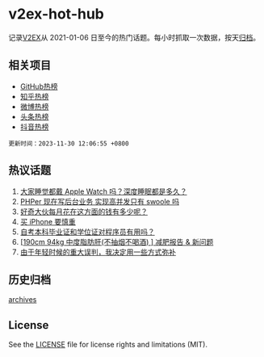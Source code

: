 # v2ex-hot-hub

 记录[V2EX](https://www.v2ex.com/)从 2021-01-06 日至今的热门话题。每小时抓取一次数据，按天[归档](archives)。
 
 ## 相关项目

- [GitHub热榜](https://github.com/it985/github-hot-hub)
- [知乎热榜](https://github.com/it985/zhihu-hot-hub)
- [微博热榜](https://github.com/it985/weibo-hot-hub)
- [头条热榜](https://github.com/it985/toutiao-hot-hub)
- [抖音热榜](https://github.com/it985/douyin-hot-hub)


 `更新时间：2023-11-30 12:06:55 +0800`

## 热议话题

1. [大家睡觉都戴 Apple Watch 吗？深度睡眠都是多久？](https://www.v2ex.com/t/996242)
1. [PHPer 现在写后台业务 实现高并发只有 swoole 吗](https://www.v2ex.com/t/996296)
1. [好奇大伙每月花在这方面的钱有多少呢？](https://www.v2ex.com/t/996421)
1. [买 iPhone 要慎重](https://www.v2ex.com/t/996248)
1. [自考本科毕业证和学位证对程序员有用吗？](https://www.v2ex.com/t/996290)
1. [[190cm 94kg 中度脂肪肝(不抽烟不喝酒) ] 减肥报告 & 新问题](https://www.v2ex.com/t/996422)
1. [由于年轻时候的重大误判，我决定用一些方式弥补](https://www.v2ex.com/t/996449)

## 历史归档

[archives](archives)

## License

See the [LICENSE](LICENSE) file for license rights and limitations (MIT).
